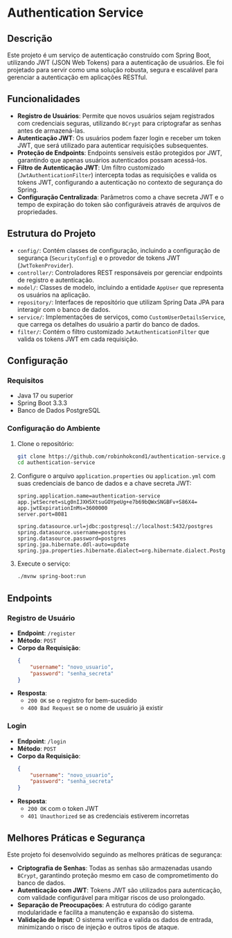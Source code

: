 # Authentication Service

## Descrição

Este projeto é um serviço de autenticação construído com Spring Boot, utilizando JWT (JSON Web Tokens) para a autenticação de usuários. Ele foi projetado para servir como uma solução robusta, segura e escalável para gerenciar a autenticação em aplicações RESTful.

## Funcionalidades

- **Registro de Usuários**: Permite que novos usuários sejam registrados com credenciais seguras, utilizando `BCrypt` para criptografar as senhas antes de armazená-las.
- **Autenticação JWT**: Os usuários podem fazer login e receber um token JWT, que será utilizado para autenticar requisições subsequentes.
- **Proteção de Endpoints**: Endpoints sensíveis estão protegidos por JWT, garantindo que apenas usuários autenticados possam acessá-los.
- **Filtro de Autenticação JWT**: Um filtro customizado (`JwtAuthenticationFilter`) intercepta todas as requisições e valida os tokens JWT, configurando a autenticação no contexto de segurança do Spring.
- **Configuração Centralizada**: Parâmetros como a chave secreta JWT e o tempo de expiração do token são configuráveis através de arquivos de propriedades.

## Estrutura do Projeto

- `config/`: Contém classes de configuração, incluindo a configuração de segurança (`SecurityConfig`) e o provedor de tokens JWT (`JwtTokenProvider`).
- `controller/`: Controladores REST responsáveis por gerenciar endpoints de registro e autenticação.
- `model/`: Classes de modelo, incluindo a entidade `AppUser` que representa os usuários na aplicação.
- `repository/`: Interfaces de repositório que utilizam Spring Data JPA para interagir com o banco de dados.
- `service/`: Implementações de serviços, como `CustomUserDetailsService`, que carrega os detalhes do usuário a partir do banco de dados.
- `filter/`: Contém o filtro customizado `JwtAuthenticationFilter` que valida os tokens JWT em cada requisição.

## Configuração

### Requisitos

- Java 17 ou superior
- Spring Boot 3.3.3
- Banco de Dados PostgreSQL

### Configuração do Ambiente

1. Clone o repositório:
    ```bash
    git clone https://github.com/robinhokcond1/authentication-service.git
    cd authentication-service
    ```

2. Configure o arquivo `application.properties` ou `application.yml` com suas credenciais de banco de dados e a chave secreta JWT:
    ```properties
    spring.application.name=authentication-service
    app.jwtSecret=sLg0nIJXH5XtsuGOYpeUg+e7b69bQWxSNGBFv+S86X4=
    app.jwtExpirationInMs=3600000  
    server.port=8081

    spring.datasource.url=jdbc:postgresql://localhost:5432/postgres
    spring.datasource.username=postgres
    spring.datasource.password=postgres
    spring.jpa.hibernate.ddl-auto=update
    spring.jpa.properties.hibernate.dialect=org.hibernate.dialect.PostgreSQLDialect
    ```

3. Execute o serviço:
    ```bash
    ./mvnw spring-boot:run
    ```

## Endpoints

### Registro de Usuário

- **Endpoint**: `/register`
- **Método**: `POST`
- **Corpo da Requisição**:
    ```json
    {
        "username": "novo_usuario",
        "password": "senha_secreta"
    }
    ```
- **Resposta**:
    - `200 OK` se o registro for bem-sucedido
    - `400 Bad Request` se o nome de usuário já existir

### Login

- **Endpoint**: `/login`
- **Método**: `POST`
- **Corpo da Requisição**:
    ```json
    {
        "username": "novo_usuario",
        "password": "senha_secreta"
    }
    ```
- **Resposta**:
    - `200 OK` com o token JWT
    - `401 Unauthorized` se as credenciais estiverem incorretas

## Melhores Práticas e Segurança

Este projeto foi desenvolvido seguindo as melhores práticas de segurança:

- **Criptografia de Senhas**: Todas as senhas são armazenadas usando `BCrypt`, garantindo proteção mesmo em caso de comprometimento do banco de dados.
- **Autenticação com JWT**: Tokens JWT são utilizados para autenticação, com validade configurável para mitigar riscos de uso prolongado.
- **Separação de Preocupações**: A estrutura do código garante modularidade e facilita a manutenção e expansão do sistema.
- **Validação de Input**: O sistema verifica e valida os dados de entrada, minimizando o risco de injeção e outros tipos de ataque.


